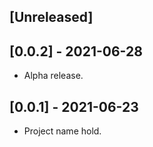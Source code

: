## [Unreleased]

## [0.0.2] - 2021-06-28

- Alpha release.

## [0.0.1] - 2021-06-23

- Project name hold.
